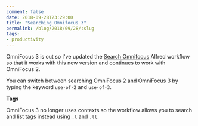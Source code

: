 ```yaml
---
comment: false
date: 2018-09-28T23:29:00
title: "Searching Omnifocus 3"
permalink: /blog/2018/09/28/:slug
tags:
- productivity
---
```


OmniFocus 3 is out so I've updated the [Search Omnifocus](https://github.com/rhydlewis/search-omnifocus) Alfred workflow so that it works with this new version and continues to work with OmniFocus 2. 

You can switch between searching OmniFocus 2 and OmniFocus 3 by typing the keyword `use-of-2` and `use-of-3`.

**Tags**

OmniFocus 3 no longer uses contexts so the workflow allows you to search and list tags instead using `.t` and `.lt`.